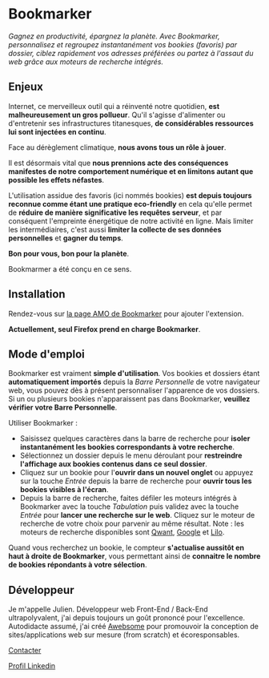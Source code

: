 # Bookmarker #

*Gagnez en productivité, épargnez la planète. Avec Bookmarker, personnalisez et regroupez instantanément vos bookies (favoris) par dossier, ciblez rapidement vos adresses préférées ou partez à l'assaut du web grâce aux moteurs de recherche intégrés.*

## Enjeux ##

Internet, ce merveilleux outil qui a réinventé notre quotidien, **est malheureusement un gros pollueur**. Qu'il s'agisse d'alimenter ou d'entretenir ses infrastructures titanesques, **de considérables ressources lui sont injectées en continu**.

Face au dérèglement climatique, **nous avons tous un rôle à jouer**.

Il est désormais vital que **nous prennions acte des conséquences manifestes de notre comportement numérique et en limitons autant que possible les effets néfastes**.

L'utilisation assidue des favoris (ici nommés bookies) **est depuis toujours reconnue comme étant une pratique eco-friendly** en cela qu'elle permet de **réduire de manière significative les requêtes serveur**, et par conséquent l'empreinte énergétique de notre activité en ligne. Mais limiter les intermédiaires, c'est aussi **limiter la collecte de ses données personnelles** et **gagner du temps**.

**Bon pour vous, bon pour la planète**.

Bookmarmer a été conçu en ce sens. 

## Installation ##

Rendez-vous sur [la page AMO de Bookmarker](https://addons.mozilla.org/fr/firefox/addon/awb-bookmarker/) pour ajouter l'extension.

**Actuellement, seul Firefox prend en charge Bookmarker**.

## Mode d'emploi ##

Bookmarker est vraiment **simple d'utilisation**.
Vos bookies et dossiers étant **automatiquement importés** depuis la *Barre Personnelle* de votre navigateur web, vous pouvez dès à présent personnaliser l'apparence de vos dossiers. Si un ou plusieurs bookies n'apparaissent pas dans Bookmarker, **veuillez vérifier votre Barre Personnelle**.	

Utiliser Bookmarker :

* Saisissez quelques caractères dans la barre de recherche pour **isoler instantanément les bookies correspondants à votre recherche**. 
* Sélectionnez un dossier depuis le menu déroulant pour **restreindre l'affichage aux bookies contenus dans ce seul dossier**.
* Cliquez sur un bookie pour l'**ouvrir dans un nouvel onglet** ou appuyez sur la touche *Entrée* depuis la barre de recherche pour **ouvrir tous les bookies visibles à l'écran**.
* Depuis la barre de recherche, faites défiler les moteurs intégrés à Bookmarker avec la touche *Tabulation* puis validez avec la touche *Entrée* pour **lancer une recherche sur le web**. Cliquez sur le moteur de recherche de votre choix pour parvenir au même résultat. Note : les moteurs de recherche disponibles sont [Qwant](https://www.qwant.com/), [Google](https://www.google.fr/) et [Lilo](https://www.lilo.org/fr/).

Quand vous recherchez un bookie, le compteur **s'actualise aussitôt en haut à droite de Bookmarker**, vous permettant ainsi de **connaitre le nombre de bookies répondants à votre sélection**.

## Développeur ##

Je m'appelle Julien. Développeur web Front-End / Back-End ultrapolyvalent, j'ai depuis toujours un goût prononcé pour l'excellence. Autodidacte assumé, j'ai créé [Awebsome](https://awebsome.fr) pour promouvoir la conception de sites/applications web sur mesure (from scratch) et écoresponsables.

[Contacter](mailto:contact@awebsome.fr)

[Profil Linkedin](https://linkedin.com/in/julien-wilhelm)

